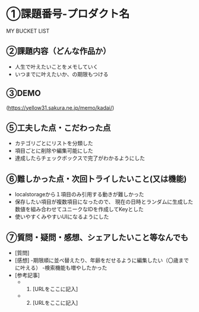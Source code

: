 # ①課題番号-プロダクト名

MY BUCKET LIST

## ②課題内容（どんな作品か）

- 人生で叶えたいことをメモしていく
- いつまでに叶えたいか、の期限もつける


## ③DEMO

(https://yellow31.sakura.ne.jp/memo/kadai/)


## ⑤工夫した点・こだわった点

- カテゴリごとにリストを分類した
- 項目ごとに削除や編集可能にした
- 達成したらチェックボックスで完了がわかるようにした

## ⑥難しかった点・次回トライしたいこと(又は機能)

- localstorageから１項目のみ引用する動きが難しかった
- 保存したい項目が複数項目になったので、 現在の日時とランダムに生成した数値を組み合わせてユニークなIDを作成してKeyとした
- 使いやすくみやすいUIになるようにした

## ⑦質問・疑問・感想、シェアしたいこと等なんでも

- [質問]
- [感想]
-期限順に並べ替えたり、年齢をだせるように編集したい（〇歳までに叶える）
-検索機能も増やしたかった
- [参考記事]
  - 1. [URLをここに記入]
  - 2. [URLをここに記入]

